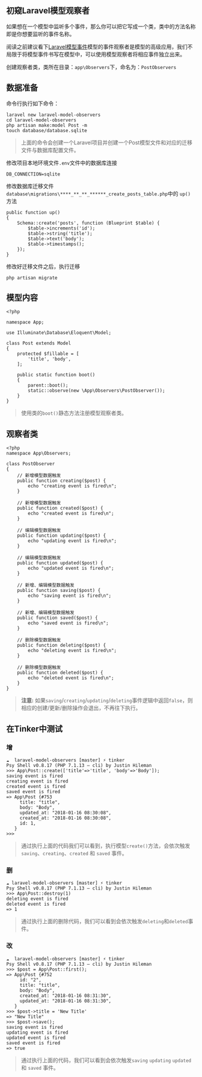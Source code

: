 ## 初窥Laravel模型观察者

如果想在一个模型中监听多个事件，那么你可以把它写成一个类，类中的方法名称即是你想要监听的事件名称。

阅读之前建议看下[Laravel模型事件](/model/laravel-model-event.md)模型的事件观察者是模型的高级应用，我们不局限于将模型事件书写在模型中，可以使用模型观察者将相应事件独立出来。

创建观察者类，类所在目录：`app\Observers`下，命名为：`PostObservers`

## 数据准备

命令行执行如下命令：

```
laravel new laravel-model-observers
cd laravel-model-observers
php artisan make:model Post -m
touch database/database.sqlite
```
> 上面的命令会创建一个Laravel项目并创建一个Post模型文件和对应的迁移文件与数据库配置文件。

修改项目本地环境文件`.env`文件中的数据库连接

```
DB_CONNECTION=sqlite
```

修改数据库迁移文件`database\migrations\****_**_**_******_create_posts_table.php`中的 `up()`方法

```
public function up()
{
    Schema::create('posts', function (Blueprint $table) {
        $table->increments('id');
        $table->string('title');
        $table->text('body');
        $table->timestamps();
    });
}
```

修改好迁移文件之后，执行迁移

```
php artisan migrate
```

## 模型内容

```
<?php

namespace App;

use Illuminate\Database\Eloquent\Model;

class Post extends Model
{
    protected $fillable = [
        'title', 'body',
    ];

    public static function boot()
    {
        parent::boot();
        static::observe(new \App\Observers\PostObserver());
    }
}
```

> 使用类的`boot()`静态方法注册模型观察者类。

## 观察者类

```
<?php
namespace App\Observers;

class PostObserver
{
    // 新增模型数据触发
    public function creating($post) {
        echo "creating event is fired\n";
    }

    // 新增模型数据触发
    public function created($post) {
        echo "created event is fired\n";
    }
    
    // 编辑模型数据触发
    public function updating($post) {
        echo "updating event is fired\n";
    }
    
    // 编辑模型数据触发
    public function updated($post) {
        echo "updated event is fired\n";
    }

    // 新增、编辑模型数据触发
    public function saving($post) {
        echo "saving event is fired\n";
    }
    
    // 新增、编辑模型数据触发
    public function saved($post) {
        echo "saved event is fired\n";
    }
    
    // 删除模型数据触发
    public function deleting($post) {
        echo "deleting event is fired\n";
    }

    // 删除模型数据触发
    public function deleted($post) {
        echo "deleted event is fired\n";
    }
}
```

>**注意:** 如果`saving`/`creating`/`updating`/`deleting`事件逻辑中返回`false`，则相应的创建/更新/删除操作会退出，不再往下执行。


## 在Tinker中测试

### 增

```
☁  laravel-model-observers [master] ⚡ tinker
Psy Shell v0.8.17 (PHP 7.1.13 — cli) by Justin Hileman
>>> App\Post::create(['title'=>'title', 'body'=>'Body']);
saving event is fired
creating event is fired
created event is fired
saved event is fired
=> App\Post {#753
     title: "title",
     body: "Body",
     updated_at: "2018-01-16 08:30:08",
     created_at: "2018-01-16 08:30:08",
     id: 1,
   }
>>>
```

> 通过执行上面的代码我们可以看到，执行模型`create()`方法，会依次触发`saving`、`creating`、`created` 和 `saved` 事件。


### 删

```
☁ laravel-model-observers [master] ⚡ tinker
Psy Shell v0.8.17 (PHP 7.1.13 — cli) by Justin Hileman
>>> App\Post::destroy(1)
deleting event is fired
deleted event is fired
=> 1
```

> 通过执行上面的删除代码，我们可以看到会依次触发`deleting`和`deleted`事件。


### 改

```
☁  laravel-model-observers [master] ⚡ tinker
Psy Shell v0.8.17 (PHP 7.1.13 — cli) by Justin Hileman
>>> $post = App\Post::first();
=> App\Post {#752
     id: "2",
     title: "title",
     body: "Body",
     created_at: "2018-01-16 08:31:30",
     updated_at: "2018-01-16 08:31:30",
   }
>>> $post->title = 'New Title'
=> "New Title"
>>> $post->save();
saving event is fired
updating event is fired
updated event is fired
saved event is fired
=> true
```

> 通过执行上面的代码，我们可以看到会依次触发`saving` `updating` `updated` 和 `saved` 事件。